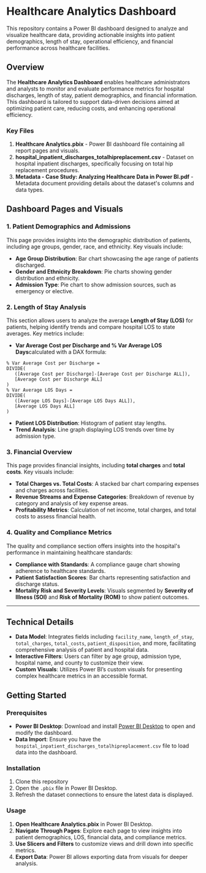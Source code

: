 # Healthcare Analytics Dashboard

This repository contains a Power BI dashboard designed to analyze and visualize healthcare data, providing actionable insights into patient demographics, length of stay, operational efficiency, and financial performance across healthcare facilities.

## Overview

The **Healthcare Analytics Dashboard** enables healthcare administrators and analysts to monitor and evaluate performance metrics for hospital discharges, length of stay, patient demographics, and financial information. This dashboard is tailored to support data-driven decisions aimed at optimizing patient care, reducing costs, and enhancing operational efficiency.

### Key Files

1. **Healthcare Analytics.pbix** - Power BI dashboard file containing all report pages and visuals.
2. **hospital_inpatient_discharges_totalhipreplacement.csv** - Dataset on hospital inpatient discharges, specifically focusing on total hip replacement procedures.
3. **Metadata - Case Study: Analyzing Healthcare Data in Power BI.pdf** - Metadata document providing details about the dataset's columns and data types.

   
## Dashboard Pages and Visuals

### 1. Patient Demographics and Admissions

This page provides insights into the demographic distribution of patients, including age groups, gender, race, and ethnicity. Key visuals include:

- **Age Group Distribution**: Bar chart showcasing the age range of patients discharged.
- **Gender and Ethnicity Breakdown**: Pie charts showing gender distribution and ethnicity.
- **Admission Type**: Pie chart to show admission sources, such as emergency or elective.

### 2. Length of Stay Analysis
This section allows users to analyze the average **Length of Stay (LOS)** for patients, helping identify trends and compare hospital LOS to state averages. Key metrics include:

- **Var Average Cost per Discharge  and % Var Average LOS Days**calculated with a DAX formula:
 ``` DAX
 % Var Average Cost per Discharge = 
DIVIDE(
    ([Average Cost per Discharge]-[Average Cost per Discharge ALL]),
    [Average Cost per Discharge ALL]
)
 % Var Average LOS Days = 
DIVIDE(
    ([Average LOS Days]-[Average LOS Days ALL]),
    [Average LOS Days ALL]
)
```

- **Patient LOS Distribution**: Histogram of patient stay lengths.
- **Trend Analysis**: Line graph displaying LOS trends over time by admission type.

### 3. Financial Overview

This page provides financial insights, including **total charges** and **total costs**. Key visuals include:

- **Total Charges vs. Total Costs**: A stacked bar chart comparing expenses and charges across facilities.
- **Revenue Streams and Expense Categories**: Breakdown of revenue by category and analysis of key expense areas.
- **Profitability Metrics**: Calculation of net income, total charges, and total costs to assess financial health.

### 4. Quality and Compliance Metrics

The quality and compliance section offers insights into the hospital's performance in maintaining healthcare standards:

- **Compliance with Standards**: A compliance gauge chart showing adherence to healthcare standards.
- **Patient Satisfaction Scores**: Bar charts representing satisfaction and discharge status.
- **Mortality Risk and Severity Levels**: Visuals segmented by **Severity of Illness (SOI)** and **Risk of Mortality (ROM)** to show patient outcomes.

---

## Technical Details

- **Data Model**: Integrates fields including `facility_name`, `length_of_stay`, `total_charges`, `total_costs`, `patient_disposition`, and more, facilitating comprehensive analysis of patient and hospital data.
- **Interactive Filters**: Users can filter by age group, admission type, hospital name, and county to customize their view.
- **Custom Visuals**: Utilizes Power BI’s custom visuals for presenting complex healthcare metrics in an accessible format.

## Getting Started

### Prerequisites

- **Power BI Desktop**: Download and install [Power BI Desktop](https://powerbi.microsoft.com/desktop/) to open and modify the dashboard.
- **Data Import**: Ensure you have the `hospital_inpatient_discharges_totalhipreplacement.csv` file to load data into the dashboard.

### Installation

1. Clone this repository
2. Open the `.pbix` file in Power BI Desktop.
3. Refresh the dataset connections to ensure the latest data is displayed.

### Usage

1. **Open Healthcare Analytics.pbix** in Power BI Desktop.
2. **Navigate Through Pages**: Explore each page to view insights into patient demographics, LOS, financial data, and compliance metrics.
3. **Use Slicers and Filters** to customize views and drill down into specific metrics.
4. **Export Data**: Power BI allows exporting data from visuals for deeper analysis.

